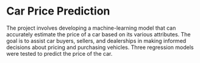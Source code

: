 # Car Price Prediction
The project involves developing a machine-learning model that can accurately estimate the price of a car based on its various attributes. The goal is to assist car buyers, sellers, and dealerships in making informed decisions about pricing and purchasing vehicles. Three regression models were tested to predict the price of the car. 

